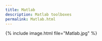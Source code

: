 ```yaml
---
title: Matlab
description: Matlab toolboxes
permalink: Matlab.html
---
```



{% include image.html file="Matlab.jpg" %}


